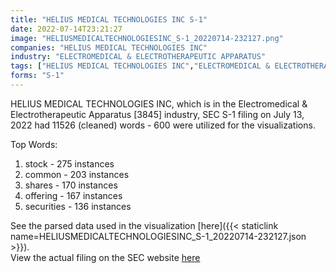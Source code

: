 ```yaml
---
title: "HELIUS MEDICAL TECHNOLOGIES INC S-1"
date: 2022-07-14T23:21:27
image: "HELIUSMEDICALTECHNOLOGIESINC_S-1_20220714-232127.png"
companies: "HELIUS MEDICAL TECHNOLOGIES INC"
industry: "ELECTROMEDICAL & ELECTROTHERAPEUTIC APPARATUS"
tags: ["HELIUS MEDICAL TECHNOLOGIES INC","ELECTROMEDICAL & ELECTROTHERAPEUTIC APPARATUS","07-13-2022","S-1"]
forms: "S-1"
---
```

HELIUS MEDICAL TECHNOLOGIES INC, which is in the Electromedical & Electrotherapeutic Apparatus [3845] industry, SEC S-1 filing on July 13, 2022 had 11526 (cleaned) words - 600 were utilized for the visualizations.

Top Words:
1. stock - 275 instances
2. common - 203 instances
3. shares - 170 instances
4. offering - 167 instances
5. securities - 136 instances


See the parsed data used in the visualization [here]({{< staticlink name=HELIUSMEDICALTECHNOLOGIESINC_S-1_20220714-232127.json >}}).  
View the actual filing on the SEC website [here](https://www.sec.gov/Archives/edgar/data/1610853/0001104659-22-079271.txt)